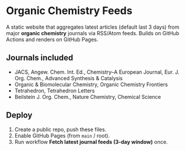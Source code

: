 # Organic Chemistry Feeds

A static website that aggregates latest articles (default last 3 days) from major **organic chemistry** journals via RSS/Atom feeds. Builds on GitHub Actions and renders on GitHub Pages.

## Journals included
- JACS, Angew. Chem. Int. Ed., Chemistry–A European Journal, Eur. J. Org. Chem., Advanced Synthesis & Catalysis
- Organic & Biomolecular Chemistry, Organic Chemistry Frontiers
- Tetrahedron, Tetrahedron Letters
- Beilstein J. Org. Chem., Nature Chemistry, Chemical Science

## Deploy
1. Create a public repo, push these files.
2. Enable GitHub Pages (from `main` / root).
3. Run workflow **Fetch latest journal feeds (3-day window)** once.
